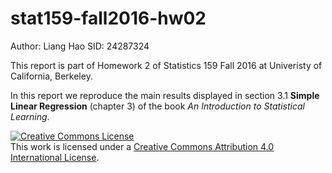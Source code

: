 # stat159-fall2016-hw02

Author: Liang Hao
SID: 24287324

This report is part of Homework 2 of Statistics 159 Fall 2016 at Univeristy of California, Berkeley.

In this report we reproduce the main results displayed in section 3.1 **Simple Linear Regression** (chapter 3) of the book *An Introduction to Statistical Learning*.

<a rel="license" href="http://creativecommons.org/licenses/by/4.0/"><img alt="Creative Commons License" style="border-width:0" src="https://i.creativecommons.org/l/by/4.0/88x31.png" /></a><br />This work is licensed under a <a rel="license" href="http://creativecommons.org/licenses/by/4.0/">Creative Commons Attribution 4.0 International License</a>.
